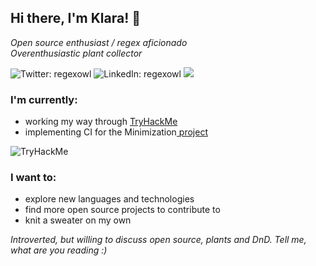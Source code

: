 ## Hi there, I'm Klara! 👋
<p><em>Open source enthusiast / regex aficionado<br>
Overenthusiastic plant collector</em></p>

![Twitter: regexowl](https://img.shields.io/twitter/url?label=Twitter&style=social&url=https://twitter.com/regexowl)
![LinkedIn: regexowl](https://img.shields.io/twitter/url?label=LinkedIn&logo=Linkedin&style=social&url=https://www.linkedin.com/in/klarasimickova/)
![](https://komarev.com/ghpvc/?username=regexowl&color=blue&style=flat)

### I'm currently:
<ul>
  <li>working my way through <a href="https://www.tryhackme.com/p/regexowl">TryHackMe</a></li>
  <li>implementing CI for the Minimization<a href="https://github.com/minimization/content-resolver"> project</a></li>
</ul>

<img src="https://tryhackme-badges.s3.amazonaws.com/regexowl.png" alt="TryHackMe">

### I want to:
<ul>
  <li>explore new languages and technologies</li>
  <li>find more open source projects to contribute to</li>
  <li>knit a sweater on my own</li>
</ul>

<p><em>Introverted, but willing to discuss open source, plants and DnD. Tell me, what are you reading :)</em></p>
